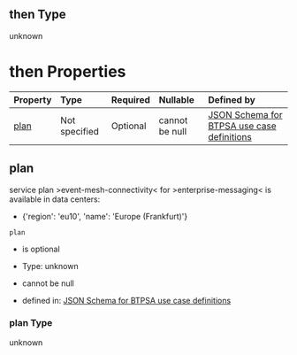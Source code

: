 ## then Type

unknown

# then Properties

| Property      | Type          | Required | Nullable       | Defined by                                                                                                                                                                                                                                      |
| :------------ | :------------ | :------- | :------------- | :---------------------------------------------------------------------------------------------------------------------------------------------------------------------------------------------------------------------------------------------- |
| [plan](#plan) | Not specified | Optional | cannot be null | [JSON Schema for BTPSA use case definitions](btpsa-usecase-properties-services-items-allof-1-then-allof-37-then-allof-1-then-properties-plan.md "undefined#/properties/services/items/allOf/1/then/allOf/37/then/allOf/1/then/properties/plan") |

## plan

service plan >event-mesh-connectivity< for >enterprise-messaging< is available in data centers:

*   {'region': 'eu10', 'name': 'Europe (Frankfurt)'}

`plan`

*   is optional

*   Type: unknown

*   cannot be null

*   defined in: [JSON Schema for BTPSA use case definitions](btpsa-usecase-properties-services-items-allof-1-then-allof-37-then-allof-1-then-properties-plan.md "undefined#/properties/services/items/allOf/1/then/allOf/37/then/allOf/1/then/properties/plan")

### plan Type

unknown
